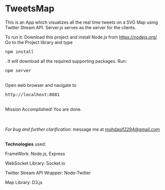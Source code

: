 # TweetsMap
This is an App which visualizes all the real time tweets on a SVG Map using Twitter Stream API. 
Server.js serves as the server for the clients. 

To run it: 
Download this project and install Node.js from https://nodejs.org/
Go to the Project library and type <pre>npm install</pre>. It will download all the required supporting packages.
Run: <pre>npm server</pre><br>
Open web browser and navigate to <pre>http://localhost:8081</pre><br>
Mission Accomplished! You are done.<br><br><br>

<i>For bug and further clarification</i>: message me at mohdasif2294@gmail.com<br><br>

<b>Technologies</b> used:

FrameWork:
Node.js, Express

WebSocket Library:
Socket.io

Twitter Stream API Wrapper:
Node-Twitter

Map Library:
D3.js

